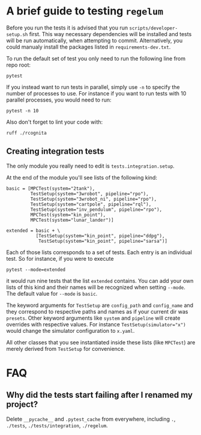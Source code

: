 # A brief guide to testing `regelum`

Before you run the tests it is advised that you run `scripts/developer-setup.sh` first.
This way necessary dependencies will be installed and tests will be run automatically, when attempting to commit.
Alternatively, you could manualy install the packages listed in `requirements-dev.txt`.

To run the default set of test you only need to run the following line from repo root:
```angular2html
pytest
```

If you instead want to run tests in parallel, simply use `-n` to specify the number of processes to use.
For instance if you want to run tests with 10 parallel processes, you would need to run:
```angular2html
pytest -n 10
```

Also don't forget to lint your code with:
```angular2html
ruff ./rcognita
```

## Creating integration tests


The only module you really need to edit is `tests.integration.setup`.

At the end of the module you'll see lists of the following kind:

```angular2html
basic = [MPCTest(system="2tank"),
         TestSetup(system="3wrobot", pipeline="rpo"),
         TestSetup(system="3wrobot_ni", pipeline="rpo"),
         TestSetup(system="cartpole", pipeline="rql"),
         TestSetup(system="inv_pendulum", pipeline="rpo"),
         MPCTest(system="kin_point"),
         MPCTest(system="lunar_lander")]

extended = basic + \
           [TestSetup(system="kin_point", pipeline="ddpg"),
            TestSetup(system="kin_point", pipeline="sarsa")]
```

Each of those lists corresponds to a set of tests. Each entry is an individual test.
So for instance, if you were to execute
```
pytest --mode=extended
```
it would run nine tests that the list `extended` contains. 
You can add your own lists of this kind and their names will be recognized when setting `--mode`.
The default value for `--mode` is `basic`.

The keyword arguments for `TestSetup` are `config_path` and `config_name` and they correspond to respective paths and
names as if your current dir was `presets`. Other keyword arguments like `system` and `pipeline` will create overrides with respective values.
For instance `TestSetup(simulator="x")` would change the simulator configuration to `x.yaml`.

All other classes that you see instantiated inside these lists (like `MPCTest`) are merely derived from `TestSetup` for convenience.

# FAQ

## Why did the tests start failing after I renamed my project?

Delete `__pycache__` and `.pytest_cache` from everywhere, including `.`, `./tests`, `./tests/integration`, `./regelum`.



